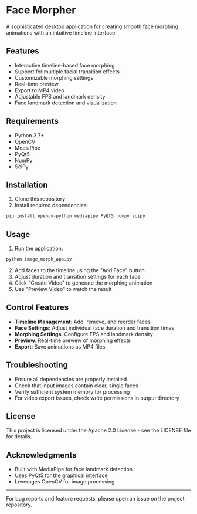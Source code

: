 
# Face Morpher

A sophisticated desktop application for creating smooth face morphing animations with an intuitive timeline interface.

## Features

- Interactive timeline-based face morphing
- Support for multiple facial transition effects
- Customizable morphing settings
- Real-time preview
- Export to MP4 video
- Adjustable FPS and landmark density
- Face landmark detection and visualization

## Requirements

- Python 3.7+
- OpenCV
- MediaPipe
- PyQt5
- NumPy
- SciPy

## Installation

1. Clone this repository
2. Install required dependencies:
```bash
pip install opencv-python mediapipe PyQt5 numpy scipy
```

## Usage

1. Run the application:
```bash
python image_morph_app.py
```

2. Add faces to the timeline using the "Add Face" button
3. Adjust duration and transition settings for each face
4. Click "Create Video" to generate the morphing animation
5. Use "Preview Video" to watch the result

## Control Features

- **Timeline Management**: Add, remove, and reorder faces
- **Face Settings**: Adjust individual face duration and transition times
- **Morphing Settings**: Configure FPS and landmark density
- **Preview**: Real-time preview of morphing effects
- **Export**: Save animations as MP4 files

## Troubleshooting

- Ensure all dependencies are properly installed
- Check that input images contain clear, single faces
- Verify sufficient system memory for processing
- For video export issues, check write permissions in output directory

## License

This project is licensed under the Apache 2.0 License - see the LICENSE file for details.

## Acknowledgments

- Built with MediaPipe for face landmark detection
- Uses PyQt5 for the graphical interface
- Leverages OpenCV for image processing

---

For bug reports and feature requests, please open an issue on the project repository.
